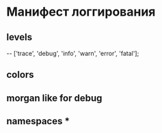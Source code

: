 
# Манифест логгирования


## levels 
-- ['trace', 'debug', 'info', 'warn', 'error', 'fatal'];

## colors


## morgan like for debug


## namespaces *